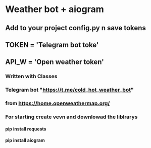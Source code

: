 # Weather bot + aiogram 
## Add to your project config.py n save tokens 
##   TOKEN = 'Telegram bot toke'
##   API_W = 'Open weather token'

### Written with Classes
### Telegram bot "https://t.me/cold_hot_weather_bot"
### from https://home.openweathermap.org/

### For starting create vevn and downlowad the liblrarys 
#### pip install requests
#### pip install aiogram
